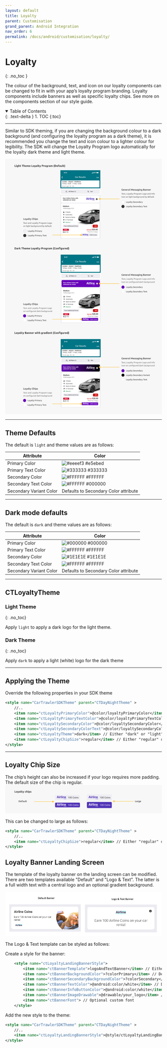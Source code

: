 ```yaml
---
layout: default
title: Loyalty
parent: Customisation
grand_parent: Android Integration
nav_order: 6
permalink: /docs/android/customisation/loyalty/
---
```


# Loyalty
{: .no_toc }

The colour of the background, text, and icon on our loyalty components can be changed to fit in with your app’s loyalty program branding. Loyalty components include banners as well as specific loyalty chips. See more on the components section of our style guide.

<details open markdown="block">
  <summary>
    Table of Contents
  </summary>
  {: .text-delta }
1. TOC
{:toc}
</details>

---

Similar to SDK theming, if you are changing the background colour to a dark background (and configuring the loyalty program as a dark theme), it is recommended you change the text and icon colour to a lighter colour for legibility. The SDK will change the Loyalty Program logo automatically for the loyalty dark theme and light theme.

<picture>
  <source media="(max-width: 920px)" srcset="/uploads/loyalty-theming.png">
  <source media="(min-width: 920px)" srcset="/uploads/loyalty-theming.png">
  <img src="/uploads/loyalty-theming.png">
</picture>

---

## Theme Defaults 

The default is ```light``` and theme values are as follows:

| Attribute                   	| Color                                                                   	|
|-----------------------------	|-------------------------------------------------------------------------	|
| Primary Color       	         | ![#eeeef3](https://via.placeholder.com/10/eeeef3/000000?text=+) #e5ebed 	|
| Primary Text Color    	       | ![#333333](https://via.placeholder.com/10/333333/000000?text=+) #333333 	|
| Secondary Color     	         | ![#FFFFFF](https://via.placeholder.com/10/FFFFFF/000000?text=+) #FFFFFF 	|
| Secondary Text Color 	         | ![#FFFFFF](https://via.placeholder.com/10/000000/000000?text=+) #000000 	|
| Secondary Variant Color 	     | 	Defaults to Secondary Color attribute                                   |

---

## Dark mode defaults

The default is ```dark``` and theme values are as follows:

| Attribute                   	| Color                                                                   	|
|-----------------------------	|-------------------------------------------------------------------------	|
| Primary Color       	         | ![#000000](https://via.placeholder.com/10/000000/000000?text=+) #000000 	|
| Primary Text Color    	       | ![#FFFFFF](https://via.placeholder.com/10/FFFFFF/000000?text=+) #FFFFFF 	|
| Secondary Color     	         | ![#1E1E1E](https://via.placeholder.com/10/1E1E1E/000000?text=+) #1E1E1E 	|
| Secondary Text Color 	         | ![#FFFFFF](https://via.placeholder.com/10/FFFFFF/000000?text=+) #FFFFFF 	|
| Secondary Variant Color 	     | 	Defaults to Secondary Color attribute                                   |


---

## CTLoyaltyTheme

### Light Theme
{: .no_toc}

Apply ```light``` to apply a dark logo for the light theme.

### Dark Theme
{: .no_toc}

Apply ```dark``` to apply a light (white) logo for the dark theme

---

## Applying the Theme
Override the following properties in your SDK theme

```xml
<style name="CarTrawlerSDKTheme" parent="CTDayNightTheme" >
    //..
    <item name="ctLoyaltyPrimaryColor">@color/loyaltyPrimaryColor</item>
    <item name="ctLoyaltyPrimaryTextColor">@color/loyaltyPrimaryTextColor</item>
    <item name="ctLoyaltySecondaryColor">@color/loyaltySecondaryColor</item>
    <item name="ctLoyaltySecondaryColorText">@color/loyaltySecondaryColorText</item>
    <item name="ctLoyaltyTheme">dark</item> // Either "dark" or "light" Default is "light"
    <item name="ctLoyaltyChipSize">regular</item> // Either "regular" or "large" Default is "regular"
</style>
```   

---

## Loyalty Chip Size
The chip’s height can also be increased if your logo requires more padding. The default size of the chip is regular.
<img src="/uploads/loyalty_chip.png">

This can be changed to large as follows:
```xml
<style name="CarTrawlerSDKTheme" parent="CTDayNightTheme" >
    //..
    <item name="ctLoyaltyChipSize">regular</item> // Either "regular" or "large" Default is "regular"
</style>
```

## Loyalty Banner Landing Screen
The template of the loyalty banner on the landing screen can be modified. There are two templates available "Default" and "Logo & Text". The latter is a full width text with a central logo and an optional gradient background.

<img src="/uploads/loyalty_banner_templates.png">

The Logo & Text template can be styled as follows:

Create a style for the banner:
```xml
    <style name="ctLoyaltyLandingBannerStyle">
        <item name="ctBannerTemplate">logoAndTextBanner</item> // Either "defaultBanner" or "logoAndText". Default is "defaultBanner"
        <item name="ctBannerBackgroundColor">?colorPrimary</item> // Defaults to the theme's colorPrimary
        <item name="ctBannerSecondaryBackgroundColor">?colorSecondary</item> // Defaults to the theme's colorSecondary
        <item name="ctBannerTextColor">@android:color/white</item> // Defaults to Android's white color
        <item name="ctBannerInfoButtonColor">@android:color/white</item> // Defaults to Android's white color
        <item name="ctBannerImageDrawable">@drawable/your_logo</item> // If not set, it retrieves it from the Loyalty API
        <item name="ctBannerFont"> // Optional custom font
    </style>
```
Add the new style to the theme:
```xml
<style name="CarTrawlerSDKTheme" parent="CTDayNightTheme" >
    //..
    <item name="ctLoyaltyLandingBannerStyle">@style/ctLoyaltyLandingBannerStyle</item> 
</style>
```